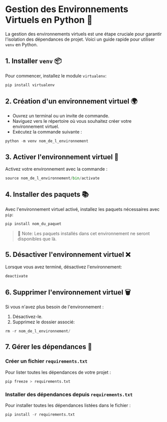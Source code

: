 # Gestion des Environnements Virtuels en Python 🐍

La gestion des environnements virtuels est une étape cruciale pour garantir l'isolation des dépendances de projet. Voici un guide rapide pour utiliser `venv` en Python.

## 1. Installer `venv` 📦

Pour commencer, installez le module `virtualenv`:
```python
pip install virtualenv
```

## 2. Création d'un environnement virtuel 🌍

- Ouvrez un terminal ou un invite de commande.
- Naviguez vers le répertoire où vous souhaitez créer votre environnement virtuel.
- Exécutez la commande suivante :

```python
python -m venv nom_de_l_environnement
```


## 3. Activer l'environnement virtuel 🚀

Activez votre environnement avec la commande :
```python
source nom_de_l_environnement/bin/activate
```


## 4. Installer des paquets 📚

Avec l'environnement virtuel activé, installez les paquets nécessaires avec `pip`:

```python
pip install nom_du_paquet
```

> 📌 Note: Les paquets installés dans cet environnement ne seront disponibles que là.

## 5. Désactiver l'environnement virtuel ❌

Lorsque vous avez terminé, désactivez l'environnement:

```python
deactivate
```


## 6. Supprimer l'environnement virtuel 🗑️

Si vous n'avez plus besoin de l'environnement :

1. Désactivez-le.
2. Supprimez le dossier associé:

```python
rm -r nom_de_l_environnement/
```


## 7. Gérer les dépendances 📄

### Créer un fichier `requirements.txt` 

Pour lister toutes les dépendances de votre projet :

```python
pip freeze > requirements.txt
```


### Installer des dépendances depuis `requirements.txt`

Pour installer toutes les dépendances listées dans le fichier :

```python
pip install -r requirements.txt
```







